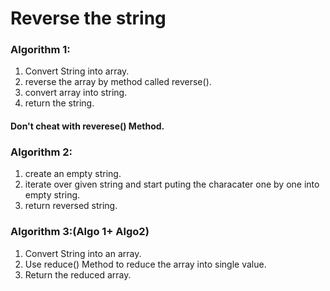 # Reverse the string

### Algorithm 1:
1. Convert String into array.
2. reverse the array by method called reverse().
3. convert array into string.
4. return the string.


#### Don't cheat with reverese() Method.

### Algorithm 2:
1. create an empty string.
2. iterate over given string and start puting the characater one by one into empty string.
3. return reversed string.


### Algorithm 3:(Algo 1+ Algo2)
1. Convert String into an array.
2. Use reduce() Method to reduce the array into single value.
3. Return the reduced array.

